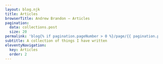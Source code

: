 ```yaml
---
layout: blog.njk
title: Articles
browserTitle: Andrew Brandon – Articles
pagination:
  data: collections.post
  size: 20
permalink: 'blog{% if pagination.pageNumber > 0 %}/page/{{ pagination.pageNumber }}{% endif %}/index.html'
subtitle: A collection of things I have written
eleventyNavigation:
  key: Articles
  order: 2
---
```

